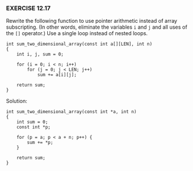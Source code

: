 ### EXERCISE 12.17

Rewrite the following function to use pointer arithmetic instead of array subscripting. (In other words, eliminate the variables `i` and `j` and all uses of the `[]` operator.) Use a single loop instead of nested loops.

```
int sum_two_dimensional_array(const int a[][LEN], int n)
{
    int i, j, sum = 0;
    
    for (i = 0; i < n; i++)
        for (j = 0; j < LEN; j++)
            sum += a[i][j];

    return sum;
}
```

Solution:
```
int sum_two_dimensional_array(const int *a, int n)
{
    int sum = 0; 
    const int *p;

    for (p = a; p < a + n; p++) {
        sum += *p;
    }

    return sum;
}
```
